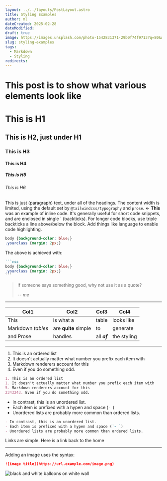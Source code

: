 ```yaml
---
layout: ../../layouts/PostLayout.astro
title: Styling Examples
author: ml
dateCreated: 2025-02-28
dateModified: 
draft: true
image: https://images.unsplash.com/photo-1542831371-29b0f74f9713?q=80&w=1000&auto=format&fit=crop&ixlib=rb-4.0.3&ixid=M3wxMjA3fDB8MHxwaG90by1wYWdlfHx8fGVufDB8fHx8fA%3D%3D
slug: styling-examples
tags:
  - Markdown
  - Styling
redirects:
---
```


# This post is to show what various elements look like

# This is H1
## This is H2, just under H1
### This is H3
#### This is H4
##### This is H5
###### This is H6

This is just (paragraph) text, under all of the headings. The content width is limited, using the default set by `@tailwindcss/typography` and `prose`.  \<- **This** was an example of inline code. It's generally useful for short code snippets, and are enclosed in single ` (backticks). For longer code blocks, use triple backticks a line above/below the block. Add things like language to enable code highlighting.

```css
body {background-color: blue;}
.yourclass {margin: 2px;}
```

The above is achieved with:

````markdown
```css
body {background-color: blue;}
.yourclass {margin: 2px;}
```
````

> If someone says something good, why not use it as a quote?
>
> -- <cite>me</cite>

***

|Col1|Col2|Col3|Col4|
|-|-|-|-|
|This|is what a|table|looks like|
|Markdown _tables_|are **quite** simple|to|generate|
|and Prose|handles|all ***of***|the styling|

***

1. This is an ordered list
1. It doesn't actually matter what number you prefix each item with
5. Markdown renderers account for this
2343243. Even if you do something odd.

```markdown
1. This is an ordered list
1. It doesn't actually matter what number you prefix each item with
5. Markdown renderers account for this
2343243. Even if you do something odd.
```
- In contrast, this is an unordered list.
- Each item is prefixed with a hypen and space (`- `)
- Unordered lists are probably more common than ordered lists.
```markdown
- In contrast, this is an unordered list.
- Each item is prefixed with a hypen and space (`- `)
- Unordered lists are probably more common than ordered lists.
```
Links are simple. Here is a link back to the home

---
Adding an image uses the syntax:
```markdown
![image title](https://url.example.com/image.png)
```
![black and white balloons on white wall](https://images.unsplash.com/photo-1626624340240-aadc087844fa?q=80&w=1000&auto=format&fit=crop&ixlib=rb-4.0.3&ixid=M3wxMjA3fDB8MHxwaG90by1wYWdlfHx8fGVufDB8fHx8fA%3D%3D)
